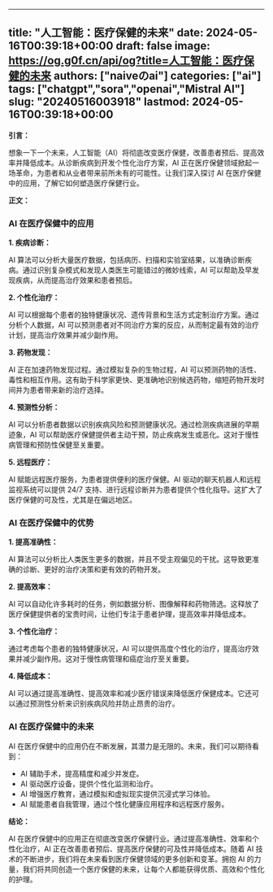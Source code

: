 
---
title: "人工智能：医疗保健的未来"
date: 2024-05-16T00:39:18+00:00
draft: false
image: https://og.g0f.cn/api/og?title=人工智能：医疗保健的未来
authors: ["naiveのai"]
categories: ["ai"]
tags: ["chatgpt","sora","openai","Mistral AI"]
slug: "20240516003918"
lastmod: 2024-05-16T00:39:18+00:00
---
**引言：**

想象一下一个未来，人工智能（AI）将彻底改变医疗保健，改善患者预后、提高效率并降低成本。从诊断疾病到开发个性化治疗方案，AI 正在医疗保健领域掀起一场革命，为患者和从业者带来前所未有的可能性。让我们深入探讨 AI 在医疗保健中的应用，了解它如何塑造医疗保健行业。

**正文：**

### AI 在医疗保健中的应用

**1. 疾病诊断：**

AI 算法可以分析大量医疗数据，包括病历、扫描和实验室结果，以准确诊断疾病。通过识别复杂模式和发现人类医生可能错过的微妙线索，AI 可以帮助及早发现疾病，从而提高治疗效果和患者预后。

**2. 个性化治疗：**

AI 可以根据每个患者的独特健康状况、遗传背景和生活方式定制治疗方案。通过分析个人数据，AI 可以预测患者对不同治疗方案的反应，从而制定最有效的治疗计划，提高治疗效果并减少副作用。

**3. 药物发现：**

AI 正在加速药物发现过程。通过模拟复杂的生物过程，AI 可以预测药物的活性、毒性和相互作用。这有助于科学家更快、更准确地识别候选药物，缩短药物开发时间并为患者带来新的治疗选择。

**4. 预测性分析：**

AI 可以分析患者数据以识别疾病风险和预测健康状况。通过检测疾病进展的早期迹象，AI 可以帮助医疗保健提供者主动干预，防止疾病发生或恶化。这对于慢性病管理和预防性保健至关重要。

**5. 远程医疗：**

AI 赋能远程医疗服务，为患者提供便利的医疗保健。AI 驱动的聊天机器人和远程监视系统可以提供 24/7 支持、进行远程诊断并为患者提供个性化指导。这扩大了医疗保健的可及性，尤其是在偏远地区。

### AI 在医疗保健中的优势

**1. 提高准确性：**

AI 算法可以分析比人类医生更多的数据，并且不受主观偏见的干扰。这导致更准确的诊断、更好的治疗决策和更有效的药物开发。

**2. 提高效率：**

AI 可以自动化许多耗时的任务，例如数据分析、图像解释和药物筛选。这释放了医疗保健提供者的宝贵时间，让他们专注于患者护理，提高效率并降低成本。

**3. 个性化治疗：**

通过考虑每个患者的独特健康状况，AI 可以提供高度个性化的治疗，提高治疗效果并减少副作用。这对于慢性病管理和癌症治疗至关重要。

**4. 降低成本：**

AI 可以通过提高准确性、提高效率和减少医疗错误来降低医疗保健成本。它还可以通过预测性分析来识别疾病风险并防止昂贵的治疗。

### AI 在医疗保健中的未来

AI 在医疗保健中的应用仍在不断发展，其潜力是无限的。未来，我们可以期待看到：

* AI 辅助手术，提高精度和减少并发症。
* AI 驱动医疗设备，提供个性化监测和治疗。
* AI 增强医疗教育，通过模拟和虚拟现实提供沉浸式学习体验。
* AI 赋能患者自我管理，通过个性化健康应用程序和远程医疗服务。

**结论：**

AI 在医疗保健中的应用正在彻底改变医疗保健行业。通过提高准确性、效率和个性化治疗，AI 正在改善患者预后、提高医疗保健的可及性并降低成本。随着 AI 技术的不断进步，我们将在未来看到医疗保健领域的更多创新和变革。拥抱 AI 的力量，我们将共同创造一个医疗保健的未来，让每个人都能获得优质、高效和个性化的护理。